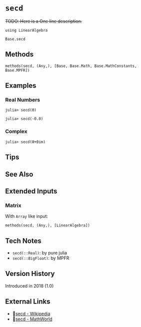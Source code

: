 # `secd`

~~TODO: Here is a One line description.~~

```@setup repl_only
using LinearAlgebra
```
```@docs
Base.secd
```


## Methods

```@repl
methods(secd, (Any,), [Base, Base.Math, Base.MathConstants, Base.MPFR])
```


## Examples

### Real Numbers
```jldoctest
julia> secd(0)

julia> secd(-0.0)
```

### Complex
```jldoctest
julia> secd(0+0im)
```

## Tips


## See Also



## Extended Inputs

### Matrix
With `Array` like input:
```@repl repl_only
methods(secd, (Any,), [LinearAlgebra])
```


## Tech Notes

- `secd(::Real)`: by pure julia
- `secd(::BigFloat)`: by MPFR


## Version History

Introduced in 2018 (1.0)


## External Links
- 🔗[secd - Wikipedia](https://en.wikipedia.org/wiki/ )
- 🔗[secd - MathWorld](https://mathworld.wolfram.com/ )
